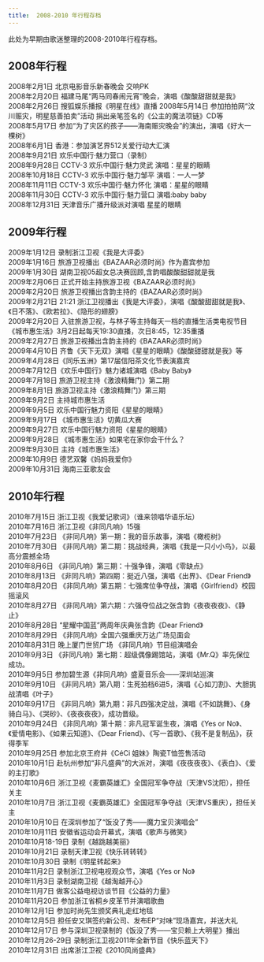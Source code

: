 ```yaml
---
title:  2008-2010 年行程存档
---
```


此处为早期由歌迷整理的2008-2010年行程存档。

## 2008年行程

2008年2月1日 北京电影音乐新春晚会 交响PK  
2008年2月20日 福建马尾“两马同春闹元宵”晚会，演唱《酸酸甜甜就是我》  
2008年2月26日 搜狐娱乐播报《明星在线》直播
2008年5月14日 参加拍拍网“汶川赈灾，明星慈善拍卖”活动 捐出亲笔签名的《公主的魔法项链》CD等  
2008年5月17日 参加“为了灾区的孩子——海南赈灾晚会”的演出，演唱《好大一棵树》  
2008年6月1日 香港：参加演艺界512关爱行动大汇演  
2008年9月21日 欢乐中国行·魅力营口（录制）  
2008年9月28日 CCTV-3 欢乐中国行·魅力灵武 演唱：星星的眼睛  
2008年10月18日 CCTV-3 欢乐中国行·魅力邹平 演唱：一人一梦  
2008年11月11日 CCTV-3 欢乐中国行·魅力怀化 演唱：星星的眼睛  
2008年11月30日 CCTV-3 欢乐中国行·魅力营口 演唱:baby baby  
2008年12月31日 天津音乐广播升级派对演唱 星星的眼睛

## 2009年行程

2009年1月12日 录制浙江卫视《我是大评委》  
2009年1月16日 旅游卫视播出《BAZAAR必须时尚》作为嘉宾参加  
2009年1月30日 湖南卫视05超女总决赛回顾,含韵唱酸酸甜甜就是我  
2009年2月06日 正式开始主持旅游卫视《BAZAAR必须时尚》  
2009年2月20日 旅游卫视播出含韵主持的《BAZAAR必须时尚》  
2009年2月21日 21:21 浙江卫视播出《我是大评委》，演唱《酸酸甜甜就是我》、《日不落》、《欧若拉》、《隐形的翅膀》  
2009年2月20日 入驻旅游卫视，与林子等主持每天一档的直播生活类电视节目《城市惠生活》3月2日起每天19:30直播，次日8:45，12:35重播  
2009年2月27日 旅游卫视播出含韵主持的《BAZAAR必须时尚》  
2009年4月10日 齐鲁《天下无双》演唱《星星的眼睛》《酸酸甜甜就是我》等  
2009年4月28日《同乐五洲》第17届信阳茶文化节表演嘉宾  
2009年7月12日《欢乐中国行》魅力诸城演唱《Baby Baby》  
2009年7月18日 旅游卫视主持《激浪精舞门》第二期  
2009年8月1日 旅游卫视主持《激浪精舞门》第三期  
2009年9月2日 主持城市惠生活  
2009年9月5日 欢乐中国行魅力资阳《星星的眼睛》  
2009年9月17日 《城市惠生活》切黄瓜大赛  
2009年9月27日 欢乐中国行魅力资阳《星星的眼睛》  
2009年9月28日 《城市惠生活》如果宅在家你会干什么？  
2009年9月30日 主持《城市惠生活》  
2009年10月9日 德艺双馨《妈妈我爱你》  
2009年10月31日 海南三亚歌友会

## 2010年行程

2010年7月15日 浙江卫视《我爱记歌词》（谁来领唱华语乐坛）  
2010年7月16日 浙江卫视《非同凡响》15强  
2010年7月23日 《非同凡响》第一期：我的音乐故事，演唱《橄榄树》  
2010年7月30日 《非同凡响》第二期：挑战经典，演唱《我是一只小小鸟》，以最高分震撼全场  
2010年8月6日 《非同凡响》第三期：十强争锋，演唱《零缺点》  
2010年8月13日 《非同凡响》第四期：挺近八强，演唱《出界》、《Dear Friend》   
2010年8月20日 《非同凡响》第五期：七强席位争夺战，演唱《Girlfriend》校园摇滚风   
2010年8月27日 《非同凡响》第六期：六强夺位战之张含韵《夜夜夜夜》、《静止》   
2010年8月28日 “星耀中国蓝”两周年庆典张含韵《Dear Friend》   
2010年8月29日 《非同凡响》全国六强重庆万达广场见面会   
2010年8月31日 晚上厦门世贸广场 《非同凡响》节目组演唱会   
2010年9月3日 《非同凡响》第七期：超级偶像踢馆站，演唱《Mr.Q》率先保位成功。   
2010年9月5日 参加碧生源《非同凡响》盛夏音乐会——深圳站巡演　   
2010年9月10日 《非同凡响》第八期：生死拍档6进5，演唱《心如刀割》、大胆挑战清唱《叶子》   
2010年9月17日 《非同凡响》第九期：非凡四强决定战，演唱《不如跳舞》、《身骑白马》、《哭砂》、《夜夜夜夜》，成功晋级。   
2010年9月24日 《非同凡响》第十期：非凡冠军诞生夜，演唱《Yes or No》、《爱情电影》、《如果云知道》、《Dear Friend》、《写一首歌》、《我不是复制品》，获得季军   
2010年9月25日 参加北京王府井《CéCi 姐妹》陶瓷T恤签售活动   
2010年10月1日 赴杭州参加“非凡盛典”的大派对，演唱《夜夜夜夜》、《表白》、《爱的主打歌》   
2010年10月6日 浙江卫视《麦霸英雄汇》全国冠军争夺战（天津VS沈阳），担任关主   
2010年10月7日 浙江卫视《麦霸英雄汇》全国冠军争夺战（天津VS重庆），担任关主   
2010年10月10日 在深圳参加了“饭没了秀——魔力宝贝演唱会”   
2010年10月11日 安徽省运动会开幕式，演唱《歌声与微笑》   
2010年10月18-19日 录制《越跳越美丽》   
2010年10月21日 录制天津卫视《快乐转转转》   
2010年10月30日 录制《明星转起来》   
2010年11月2日 录制浙江卫视电视观众节，演唱《Yes or No》   
2010年11月3日 录制湖南卫视《越淘越开心》   
2010年11月7日 做客公益电视访谈节目《公益的力量》   
2010年11月20日 参加浙江省桐乡皮革节并演唱歌曲   
2010年12月1日 参加时尚先生颁奖典礼走红地毯   
2010年12月5日 担任安又琪签约新公司、发布EP“对味”现场嘉宾，并送大礼   
2010年12月17日 参与深圳卫视录制的《饭没了秀——宝贝赖上大明星》播出   
2010年12月26-29日 录制浙江卫视2011年全新节目《快乐蓝天下》   
2010年12月31日 出席浙江卫视《2010风尚盛典》
